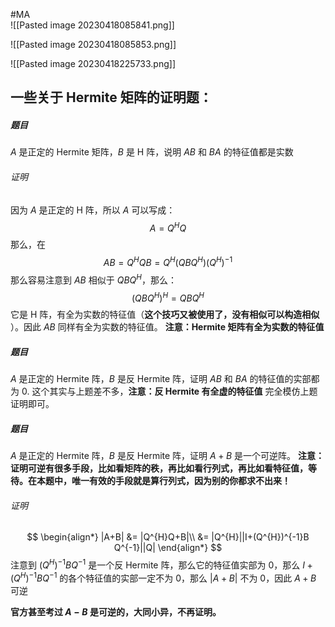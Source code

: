 #MA  
![[Pasted image 20230418085841.png]]

![[Pasted image 20230418085853.png]]

![[Pasted image 20230418225733.png]]




## 一些关于 Hermite 矩阵的证明题：

##### 题目
$A$ 是正定的 Hermite 矩阵，$B$ 是 H 阵，说明 $AB$ 和 $BA$ 的特征值都是实数

###### 证明
因为 $A$ 是正定的 H 阵，所以 $A$ 可以写成：
$$
A = Q^{H}Q 
$$
那么，在
$$
AB = Q^{H}Q B = Q^{H}(QBQ^{H})(Q^{H})^{-1}
$$
那么容易注意到 $AB$ 相似于 $QBQ^{H}$，那么：
$$
(QBQ^{H})^{H} = QBQ^{H}
$$
它是 H 阵，有全为实数的特征值（**这个技巧又被使用了，没有相似可以构造相似** ）。因此 $AB$ 同样有全为实数的特征值。
**注意：Hermite 矩阵有全为实数的特征值** 

##### 题目
$A$ 是正定的 Hermite 阵，$B$ 是反 Hermite 阵，证明 $AB$ 和 $BA$ 的特征值的实部都为 0.
这个其实与上题差不多，**注意：反 Hermite 有全虚的特征值**
完全模仿上题证明即可。

##### 题目
$A$ 是正定的 Hermite 阵，$B$ 是反 Hermite 阵，证明 $A+B$ 是一个可逆阵。
**注意：证明可逆有很多手段，比如看矩阵的秩，再比如看行列式，再比如看特征值，等待。在本题中，唯一有效的手段就是算行列式，因为别的你都求不出来！**
###### 证明
$$
\begin{align*}
|A+B| &= |Q^{H}Q+B|\\
&= |Q^{H}||I+(Q^{H})^{-1}B Q^{-1}||Q|
\end{align*}
$$
注意到 $(Q^H)^{-1}BQ^{-1}$ 是一个反 Hermite 阵，那么它的特征值实部为 0，那么 $I+(Q^H)^{-1}BQ^{-1}$ 的各个特征值的实部一定不为 0，那么 $|A+B|$ 不为 0，因此 $A+B$ 可逆

**官方甚至考过 $A-B$ 是可逆的，大同小异，不再证明。** 


